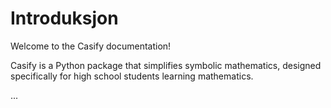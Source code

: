 # Introduksjon

Welcome to the Casify documentation!

Casify is a Python package that simplifies symbolic mathematics, designed specifically for high school students learning mathematics.

...
